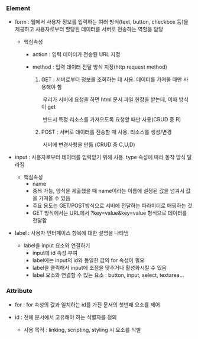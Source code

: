 ### Element

- form : 웹에서 사용자 정보를 입력하는 여러 방식(text, button, checkbox 등)을 제공하고 사용자로부터 할당된 데이터를 서버로 전송하는 역할을 담당

  - 핵심속성

    - action : 입력 데이터가 전송된 URL 지정

    - method : 입력 데이터 전달 방식 지정(http request method) 

      1. GET : 서버로부터 정보를 조회하는 데 사용. 데이터를 가져올 때만 사용해야 함

         ​		우리가 서버에 요청을 하면 html 문서 파일 한장을 받는데, 이때 방식이 get

         ​		반드시 특정 리소스를 가져오도록 요청할 때만 사용(CRUD 중 R)
      
      2. POST : 서버로 데이터를 전송할 때 사용. 리소스를 생성/변경
      
         ​			서버에 변경사항을 만듦 (CRUD 중 C,U,D)

- input : 사용자로부터 데이터를 입력받기 위해 사용. type 속성에 따라 동작 방식 달라짐
  - 핵심속성
    - name
    - 중복 가능, 양식을 제출했을 때 name이라는 이름에 설정된 값을 넘겨서 값을 가져올 수 있음
    - 주요 용도는 GET/POST방식으로 서버에 전달하는 파라미터로 매핑하는 것
    - GET 방식에서는 URL에서 ?key=value&key=value 형식으로 데이터를 전달함
  
- label : 사용자 인터페이스 항목에 대한 설명을 나타냄
  - label을 input 요소와 연결하기
    - input에 id 속성 부여
    - label에는 input의 id와 동일한 값의 for 속성이 필요
    - label을 클릭해서 input에 초점을 맞추거나 활성화시킬 수 있음
    - label 요소와 연결할 수 있는 요소 : button, input, select, textarea...



### Attribute

- for : for 속성의 값과 일치하는 id를 가진 문서의 첫번째 요소를 제어

- id : 전체 문서에서 고유해야 하는 식별자를 정의

  - 사용 목적 : linking, scripting, styling 시 요소를 식별

  